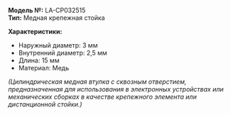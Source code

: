 **Модель №:** LA-CP032515  
**Тип:** Медная крепежная стойка  

**Характеристики:**  
- Наружный диаметр: 3 мм  
- Внутренний диаметр: 2,5 мм  
- Длина: 15 мм  
- Материал: Медь  

*(Цилиндрическая медная втулка с сквозным отверстием, предназначенная для использования в электронных устройствах или механических сборках в качестве крепежного элемента или дистанционной стойки.)*